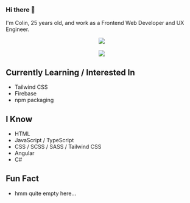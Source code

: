 ### Hi there 👋
I'm Colin, 25 years old, and work as a Frontend Web Developer and UX Engineer.

<div align="center">
  <img align="center" src="https://github-readme-stats.vercel.app/api?username=colfin-96&count_private=true&show_icons=true&include_all_commits=true&theme=radical">
  <br><br>
  <img align="center" src="https://github-readme-stats.vercel.app/api/top-langs/?username=colfin-96&layout=compact&theme=radical">
</div>

<!--
**colfin-96/colfin-96** is a ✨ _special_ ✨ repository because its `README.md` (this file) appears on your GitHub profile.

Here are some ideas to get you started:

- 🔭 I’m currently working on ...
- 🌱 I’m currently learning ...
- 👯 I’m looking to collaborate on ...
- 🤔 I’m looking for help with ...
- 💬 Ask me about ...
- 📫 How to reach me: ...
- 😄 Pronouns: ...
- ⚡ Fun fact: ...
-->

## Currently Learning / Interested In
- Tailwind CSS
- Firebase
- npm packaging

## I Know
- HTML
- JavaScript / TypeScript
- CSS / SCSS / SASS / Tailwind CSS
- Angular
- C#

## Fun Fact
- hmm quite empty here...
